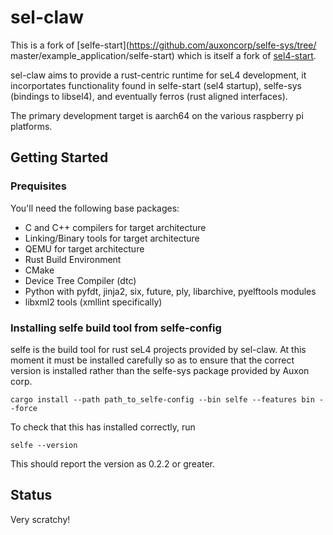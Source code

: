 # sel-claw

This is a fork of [selfe-start](https://github.com/auxoncorp/selfe-sys/tree/
master/example_application/selfe-start) which is itself a fork of 
[sel4-start](https://gitlab.com/robigalia/sel4-start).

sel-claw aims to provide a rust-centric runtime for seL4 development, it 
incorportates functionality found in selfe-start (sel4 startup), selfe-sys
 (bindings to libsel4), and eventually ferros (rust aligned interfaces).

The primary development target is aarch64 on the various raspberry pi
platforms.

## Getting Started

### Prequisites

You'll need the following base packages:
- C and C++ compilers for target architecture
- Linking/Binary tools for target architecture
- QEMU for target architecture
- Rust Build Environment
- CMake
- Device Tree Compiler (dtc)
- Python with pyfdt, jinja2, six, future, ply, libarchive, pyelftools modules
- libxml2 tools (xmllint specifically)

### Installing selfe build tool from selfe-config

selfe is the build tool for rust seL4 projects provided by sel-claw.  At this moment 
it must be installed carefully so as to ensure that the correct version is installed 
rather than the selfe-sys package provided by Auxon corp.  

    cargo install --path path_to_selfe-config --bin selfe --features bin --force

To check that this has installed correctly, run 

    selfe --version

This should report the version as 0.2.2 or greater.

## Status

Very scratchy!

